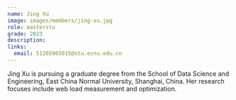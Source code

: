 ```yaml
---
name: Jing Xu
image: images/members/jing-xu.jpg
role: masterstu
grade: 2023
description: 
links:
  email: 51265903015@stu.ecnu.edu.cn
---
```


Jing Xu is pursuing a graduate degree from the School of Data Science and Engineering, East China Normal University, Shanghai, China. Her research focuses include web load measurement and optimization.
